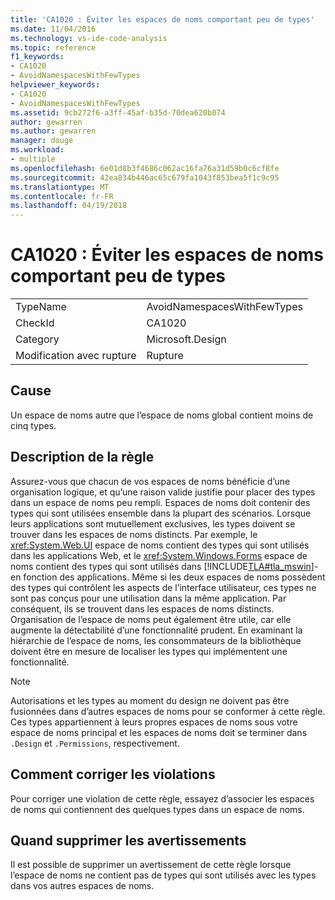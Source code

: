 ```yaml
---
title: 'CA1020 : Éviter les espaces de noms comportant peu de types'
ms.date: 11/04/2016
ms.technology: vs-ide-code-analysis
ms.topic: reference
f1_keywords:
- CA1020
- AvoidNamespacesWithFewTypes
helpviewer_keywords:
- CA1020
- AvoidNamespacesWithFewTypes
ms.assetid: 9cb272f6-a3ff-45af-b35d-70dea620b074
author: gewarren
ms.author: gewarren
manager: douge
ms.workload:
- multiple
ms.openlocfilehash: 6e01d8b3f4686c062ac16fa76a31d59b0c6cf8fe
ms.sourcegitcommit: 42ea834b446ac65c679fa1043f853bea5f1c9c95
ms.translationtype: MT
ms.contentlocale: fr-FR
ms.lasthandoff: 04/19/2018
---
```

# <a name="ca1020-avoid-namespaces-with-few-types"></a>CA1020 : Éviter les espaces de noms comportant peu de types
|||
|-|-|
|TypeName|AvoidNamespacesWithFewTypes|
|CheckId|CA1020|
|Category|Microsoft.Design|
|Modification avec rupture|Rupture|

## <a name="cause"></a>Cause
 Un espace de noms autre que l’espace de noms global contient moins de cinq types.

## <a name="rule-description"></a>Description de la règle
 Assurez-vous que chacun de vos espaces de noms bénéficie d’une organisation logique, et qu’une raison valide justifie pour placer des types dans un espace de noms peu rempli. Espaces de noms doit contenir des types qui sont utilisées ensemble dans la plupart des scénarios. Lorsque leurs applications sont mutuellement exclusives, les types doivent se trouver dans les espaces de noms distincts. Par exemple, le <xref:System.Web.UI> espace de noms contient des types qui sont utilisés dans les applications Web, et le <xref:System.Windows.Forms> espace de noms contient des types qui sont utilisés dans [!INCLUDE[TLA#tla_mswin](../code-quality/includes/tlasharptla_mswin_md.md)]-en fonction des applications. Même si les deux espaces de noms possèdent des types qui contrôlent les aspects de l’interface utilisateur, ces types ne sont pas conçus pour une utilisation dans la même application. Par conséquent, ils se trouvent dans les espaces de noms distincts. Organisation de l’espace de noms peut également être utile, car elle augmente la détectabilité d’une fonctionnalité prudent. En examinant la hiérarchie de l’espace de noms, les consommateurs de la bibliothèque doivent être en mesure de localiser les types qui implémentent une fonctionnalité.

> [!NOTE]
>  Autorisations et les types au moment du design ne doivent pas être fusionnées dans d’autres espaces de noms pour se conformer à cette règle. Ces types appartiennent à leurs propres espaces de noms sous votre espace de noms principal et les espaces de noms doit se terminer dans `.Design` et `.Permissions`, respectivement.

## <a name="how-to-fix-violations"></a>Comment corriger les violations
 Pour corriger une violation de cette règle, essayez d’associer les espaces de noms qui contiennent des quelques types dans un espace de noms.

## <a name="when-to-suppress-warnings"></a>Quand supprimer les avertissements
 Il est possible de supprimer un avertissement de cette règle lorsque l’espace de noms ne contient pas de types qui sont utilisés avec les types dans vos autres espaces de noms.